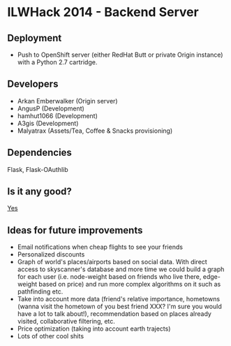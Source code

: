 ILWHack 2014 - Backend Server
=============================

Deployment
----------
- Push to OpenShift server (either RedHat Butt or private Origin instance) with a Python 2.7 cartridge.

Developers
----------
- Arkan Emberwalker (Origin server)
- AngusP (Development)
- hamhut1066 (Development)
- A3gis (Development)
- Malyatrax (Assets/Tea, Coffee & Snacks provisioning)


Dependencies
------------

Flask, Flask-OAuthlib

Is it any good?
---------------

[Yes](http://news.ycombinator.com/item?id=3067434)

Ideas for future improvements
-----------------------------
- Email notifications when cheap flights to see your friends
- Personalized discounts
- Graph of world's places/airports based on social data. With direct access to skyscanner's database and more time we could build a graph for each user (i.e. node-weight based on friends who live there, edge-weight based on price) and run more complex algorithms on it such as pathfinding etc.
- Take into account more data (friend's relative importance, hometowns (wanna visit the hometown of you best friend XXX? I'm sure you would have a lot to talk about!), recommendation based on places already visited, collaborative filtering, etc.
- Price optimization (taking into account earth trajects)
- Lots of other cool shits

